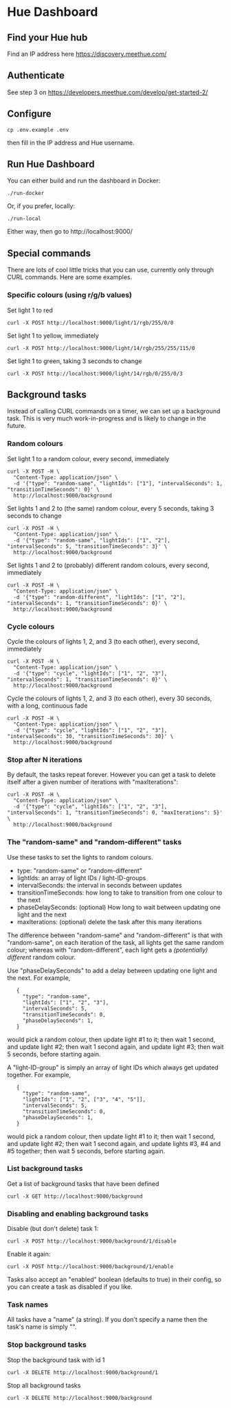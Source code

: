 # Hue Dashboard

## Find your Hue hub

Find an IP address here https://discovery.meethue.com/

## Authenticate

See step 3 on https://developers.meethue.com/develop/get-started-2/

## Configure

    cp .env.example .env

then fill in the IP address and Hue username.

## Run Hue Dashboard

You can either build and run the dashboard in Docker:

    ./run-docker

Or, if you prefer, locally:

    ./run-local

Either way, then go to http://localhost:9000/

## Special commands

There are lots of cool little tricks that you can use, currently only through CURL commands. Here are some examples.

### Specific colours (using r/g/b values)

Set light 1 to red

    curl -X POST http://localhost:9000/light/1/rgb/255/0/0

Set light 1 to yellow, immediately

    curl -X POST http://localhost:9000/light/14/rgb/255/255/115/0

Set light 1 to green, taking 3 seconds to change

    curl -X POST http://localhost:9000/light/14/rgb/0/255/0/3

## Background tasks

Instead of calling CURL commands on a timer, we can set up a background task. This is very much work-in-progress and is likely to change in the future.

### Random colours

Set light 1 to a random colour, every second, immediately

    curl -X POST -H \
      "Content-Type: application/json" \
      -d '{"type": "random-same", "lightIds": ["1"], "intervalSeconds": 1, "transitionTimeSeconds": 0}' \
      http://localhost:9000/background

Set lights 1 and 2 to (the same) random colour, every 5 seconds, taking 3 seconds to change

    curl -X POST -H \
      "Content-Type: application/json" \
      -d '{"type": "random-same", "lightIds": ["1", "2"], "intervalSeconds": 5, "transitionTimeSeconds": 3}' \
      http://localhost:9000/background

Set lights 1 and 2 to (probably) different random colours, every second, immediately

    curl -X POST -H \
      "Content-Type: application/json" \
      -d '{"type": "random-different", "lightIds": ["1", "2"], "intervalSeconds": 1, "transitionTimeSeconds": 0}' \
      http://localhost:9000/background

### Cycle colours

Cycle the colours of lights 1, 2, and 3 (to each other), every second, immediately

    curl -X POST -H \
      "Content-Type: application/json" \
      -d '{"type": "cycle", "lightIds": ["1", "2", "3"], "intervalSeconds": 1, "transitionTimeSeconds": 0}' \
      http://localhost:9000/background

Cycle the colours of lights 1, 2, and 3 (to each other), every 30 seconds, with a long, continuous fade

    curl -X POST -H \
      "Content-Type: application/json" \
      -d '{"type": "cycle", "lightIds": ["1", "2", "3"], "intervalSeconds": 30, "transitionTimeSeconds": 30}' \
      http://localhost:9000/background

### Stop after N iterations

By default, the tasks repeat forever. However you can get a task to
delete itself after a given number of iterations with "maxIterations":

    curl -X POST -H \
      "Content-Type: application/json" \
      -d '{"type": "cycle", "lightIds": ["1", "2", "3"], "intervalSeconds": 1, "transitionTimeSeconds": 0, "maxIterations": 5}' \
      http://localhost:9000/background

### The "random-same" and "random-different" tasks

Use these tasks to set the lights to random colours.

 * type: "random-same" or "random-different"
 * lightIds: an array of light IDs / light-ID-groups
 * intervalSeconds: the interval in seconds between updates
 * transitionTimeSeconds: how long to take to transition from one colour to the next
 * phaseDelaySeconds: (optional) How long to wait between updating one light and the next
 * maxIterations: (optional) delete the task after this many iterations

The difference between "random-same" and "random-different" is that
with "random-same", on each iteration of the task, all lights get the
same random colour; whereas with "random-different", each light gets a
_(potentially) different_ random colour.

Use "phaseDelaySeconds" to add a delay between updating one light and the next.
For example,
```
   {
     "type": "random-same",
     "lightIds": ["1", "2", "3"],
     "intervalSeconds": 5,
     "transitionTimeSeconds": 0,
     "phaseDelaySeconds": 1,
   }
```
would pick a random colour, then update light #1 to it; then wait 1 second,
and update light #2; then wait 1 second again, and update light #3; then wait
5 seconds, before starting again.

A "light-ID-group" is simply an array of light IDs which always get updated
together. For example,
```
   {
     "type": "random-same",
     "lightIds": ["1", "2", ["3", "4", "5"]],
     "intervalSeconds": 5,
     "transitionTimeSeconds": 0,
     "phaseDelaySeconds": 1,
   }
```
would pick a random colour, then update light #1 to it; then wait 1 second,
and update light #2; then wait 1 second again, and update lights #3, #4 and #5
together; then wait 5 seconds, before starting again.

### List background tasks

Get a list of background tasks that have been defined

    curl -X GET http://localhost:9000/background

### Disabling and enabling background tasks

Disable (but don't delete) task 1:

    curl -X POST http://localhost:9000/background/1/disable

Enable it again:

    curl -X POST http://localhost:9000/background/1/enable

Tasks also accept an "enabled" boolean (defaults to true) in their config,
so you can create a task as disabled if you like.

### Task names

All tasks have a "name" (a string). If you don't specify a name then the
task's name is simply "".

### Stop background tasks

Stop the background task with id 1

    curl -X DELETE http://localhost:9000/background/1

Stop all background tasks

    curl -X DELETE http://localhost:9000/background
